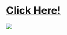 # [Click Here!](https://calvinjamesheath.github.io/Random-Quote-Engine/)

![](https://www.google.com/url?sa=i&url=https%3A%2F%2Fcodepen.io%2FTTomaszito%2Fpen%2FQEwQQp&psig=AOvVaw2k0I10oHnkhTt4YEIHd6E-&ust=1603677582615000&source=images&cd=vfe&ved=0CAIQjRxqFwoTCOjRo93SzuwCFQAAAAAdAAAAABAD)
